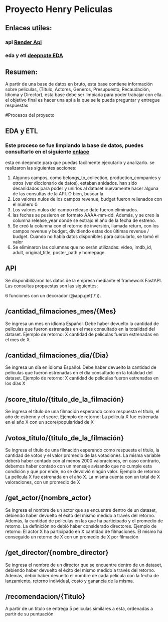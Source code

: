# Proyecto Henry Peliculas

## Enlaces utiles:
### api  [Render Api](https://api-henry-s9k1.onrender.com)
### eda y etl [deepnote EDA](https://deepnote.com/workspace/daumian-ruiz-ceed-0677a995-df7e-45a8-9540-809a03138f79/project/HenryLabs-sup-11-00606b1a-4413-426c-8abb-9db2b6644c1b/notebook/EDA%20y%20ETL%20movies_csv-57b76f0137b14d4f8755c59acc95dc0d)


## Resumen:
A partir de una base de datos en bruto, esta base contiene información sobre peliculas, (Titulo, Actores, Generos, Presupuesto, Recaudación, Idioma y Director), esta base debe ser limpiada para poder trabajar con ella.
el objetivo final es hacer una api a la que se le pueda preguntar y entregue respuestas


#Procesos del proyecto
## EDA y ETL
### Este proceso se fue limpiando la base de datos, puedes consultarlo en el siguiente [enlace](https://deepnote.com/workspace/daumian-ruiz-ceed-0677a995-df7e-45a8-9540-809a03138f79/project/HenryLabs-sup-11-00606b1a-4413-426c-8abb-9db2b6644c1b/notebook/EDA%20y%20ETL%20movies_csv-57b76f0137b14d4f8755c59acc95dc0d)
 
esta en deepnote para que puedas facilmente ejecutarlo y analizarlo.
se realizaron las siguientes acciones:

1. Algunos campos, como belongs_to_collection, production_companies y otros (ver diccionario de datos), estaban anidados. han sido desanidados para poder y unirlos al dataset nuevamente hacer alguna de las consultas de la API. O bien, buscar la 
2. Los valores nulos de los campos revenue, budget fueron rellenados con el número 0.
3. Los valores nulos del campo release date fueron eliminados.
4. las fechas se pusieron en formato AAAA-mm-dd. Además, y se creo la columna release_year donde se extrajo el año de la fecha de estreno.
5. Se creó la columna con el retorno de inversión, llamada return, con los campos revenue y budget, dividiendo estas dos últimas revenue / budget. Cuando no había datos disponibles para calcularlo, se tomó el valor 
6. Se eliminaron las columnas que no serán utilizadas: video, imdb_id, adult, original_title, poster_path y homepage.


## API

Se disponibilizaron los datos de la empresa mediante el framework FastAPI. Las consultas propuestas son las siguientes:

6 funciones con un decorador (@app.get('/')).

## /cantidad_filmaciones_mes/{Mes} 
Se ingresa un mes en idioma Español. Debe haber devuelto la cantidad de películas que fueron estrenadas en el mes consultado en la totalidad del dataset.
Ejemplo de retorno: X cantidad de películas fueron estrenadas en el mes de X

## /cantidad_filmaciones_dia/{Dia}
Se ingresa un día en idioma Español. Debe haber devuelto la cantidad de películas que fueron estrenadas en el día consultado en la totalidad del dataset.
Ejemplo de retorno: X cantidad de películas fueron estrenadas en los días X

## /score_titulo/{titulo_de_la_filmación} 
Se ingresa el título de una filmación esperando como respuesta el título, el año de estreno y el score.
Ejemplo de retorno: La película X fue estrenada en el año X con un score/popularidad de X

## /votos_titulo/{titulo_de_la_filmación} 
Se ingresa el título de una filmación esperando como respuesta el título, la cantidad de votos y el valor promedio de las votaciones. La misma variable deberá haber contado con al menos 2000 valoraciones, en caso contrario, debemos haber contado con un mensaje avisando que no cumple esta condición y que por ende, no se devolvió ningún valor.
Ejemplo de retorno: La película X fue estrenada en el año X. La misma cuenta con un total de X valoraciones, con un promedio de X

## /get_actor/{nombre_actor}
Se ingresa el nombre de un actor que se encuentre dentro de un dataset, debiendo haber devuelto el éxito del mismo medido a través del retorno. Además, la cantidad de películas en las que ha participado y el promedio de retorno. La definición no debió haber considerado directores.
Ejemplo de retorno: El actor X ha participado en X cantidad de filmaciones. El mismo ha conseguido un retorno de X con un promedio de X por filmación

## /get_director/{nombre_director} 
Se ingresa el nombre de un director que se encuentre dentro de un dataset, debiendo haber devuelto el éxito del mismo medido a través del retorno. Además, debió haber devuelto el nombre de cada película con la fecha de lanzamiento, retorno individual, costo y ganancia de la misma.

## /recomendacion/{Titulo}
A partir de un titulo se entrega 5 peliculas similares a esta, ordenadas a partir de su puntuación
